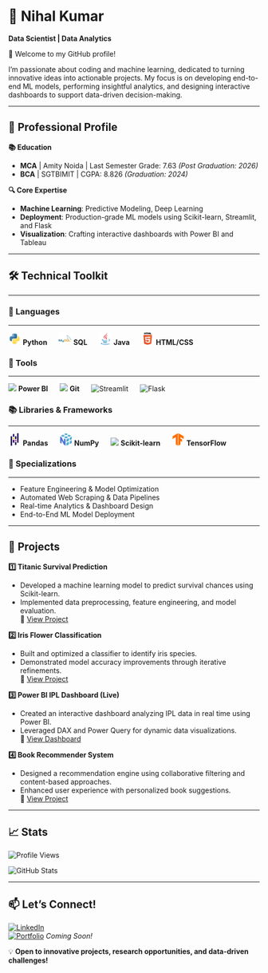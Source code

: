 # 👋 Nihal Kumar  
**Data Scientist | Data Analytics**

🌟 Welcome to my GitHub profile!

I’m passionate about coding and machine learning, dedicated to turning innovative ideas into actionable projects. My focus is on developing end-to-end ML models, performing insightful analytics, and designing interactive dashboards to support data-driven decision-making.

---

## 🚀 Professional Profile

**📚 Education**  
- **MCA** | Amity Noida | Last Semester Grade: 7.63 *(Post Graduation: 2026)*  
- **BCA** | SGTBIMIT | CGPA: 8.826 *(Graduation: 2024)*

**🔍 Core Expertise**  
- **Machine Learning**: Predictive Modeling, Deep Learning  
- **Deployment**: Production-grade ML models using Scikit-learn, Streamlit, and Flask  
- **Visualization**: Crafting interactive dashboards with Power BI and Tableau

---

## 🛠️ Technical Toolkit
---

### 🚀 Languages 
---  
<img src="https://raw.githubusercontent.com/devicons/devicon/master/icons/python/python-original.svg" width="25"/> **Python** &nbsp;&nbsp;&nbsp;&nbsp;
<img src="https://raw.githubusercontent.com/devicons/devicon/master/icons/mysql/mysql-original-wordmark.svg" width="25"/> **SQL** &nbsp;&nbsp;&nbsp;&nbsp;
<img src="https://raw.githubusercontent.com/devicons/devicon/master/icons/java/java-original.svg" width="25"/> **Java** &nbsp;&nbsp;&nbsp;&nbsp;
<img src="https://raw.githubusercontent.com/devicons/devicon/master/icons/html5/html5-original-wordmark.svg" width="25"/> **HTML/CSS**


### 🧰 Tools 
---
<img src="https://img.icons8.com/color/48/000000/power-bi.png" width="25"/> **Power BI** &nbsp;&nbsp;&nbsp;&nbsp;
<img src="https://www.vectorlogo.zone/logos/git-scm/git-scm-icon.svg" width="25"/> **Git** &nbsp;&nbsp;&nbsp;&nbsp;
<img src="https://streamlit.io/images/brand/streamlit-logo-secondary-colormark-darktext.svg" width="70" alt="Streamlit"/> &nbsp;&nbsp;&nbsp;&nbsp;
<img src="https://flask.palletsprojects.com/en/2.2.x/_images/flask-logo.png" width="60" alt="Flask"/>


### 📚 Libraries & Frameworks 
---
<img src="https://raw.githubusercontent.com/devicons/devicon/master/icons/pandas/pandas-original.svg" width="25"/> **Pandas** &nbsp;&nbsp;&nbsp;&nbsp;
<img src="https://raw.githubusercontent.com/devicons/devicon/master/icons/numpy/numpy-original.svg" width="25"/> **NumPy** &nbsp;&nbsp;&nbsp;&nbsp;
<img src="https://upload.wikimedia.org/wikipedia/commons/0/05/Scikit_learn_logo_small.svg" width="25"/> **Scikit-learn** &nbsp;&nbsp;&nbsp;&nbsp;
<img src="https://raw.githubusercontent.com/devicons/devicon/master/icons/tensorflow/tensorflow-original.svg" width="25"/> **TensorFlow**

### 🎯 Specializations 
---
- Feature Engineering & Model Optimization  
- Automated Web Scraping & Data Pipelines  
- Real-time Analytics & Dashboard Design  
- End-to-End ML Model Deployment

---

## 🚀 Projects

**1️⃣ Titanic Survival Prediction**  
- Developed a machine learning model to predict survival chances using Scikit-learn.  
- Implemented data preprocessing, feature engineering, and model evaluation.  
🔗 [View Project](#)

**2️⃣ Iris Flower Classification**  
- Built and optimized a classifier to identify iris species.  
- Demonstrated model accuracy improvements through iterative refinements.  
🔗 [View Project](#)

**3️⃣ Power BI IPL Dashboard (Live)**  
- Created an interactive dashboard analyzing IPL data in real time using Power BI.  
- Leveraged DAX and Power Query for dynamic data visualizations.  
🔗 [View Dashboard](#)

**4️⃣ Book Recommender System**  
- Designed a recommendation engine using collaborative filtering and content-based approaches.  
- Enhanced user experience with personalized book suggestions.  
🔗 [View Project](#)

---

## 📈 Stats

![Profile Views](https://komarev.com/ghpvc/?username=yourusername&label=Profile%20Views&color=blue)   

<p align="left">
  <img src="https://github-readme-stats.vercel.app/api?username=nihal-kumar&show_icons=true&theme=radical" alt="GitHub Stats" />
</p>

---

## 📫 Let’s Connect!

[![LinkedIn](https://img.shields.io/badge/LinkedIn-Connect-%230A66C2)](https://linkedin.com/in/yourprofile)  
[![Portfolio](https://img.shields.io/badge/Portfolio-Visit-%23FF4088)](https://yourportfolio.com) *Coming Soon!*

💡 **Open to innovative projects, research opportunities, and data-driven challenges!**
